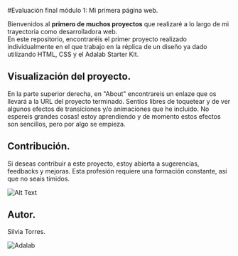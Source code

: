#Evaluación final módulo 1: Mi primera página web. 

Bienvenidos al **primero de muchos proyectos** que realizaré a lo largo de mi trayectoria como desarrolladora web.  
En este repositorio, encontraréis el primer proyecto realizado individualmente en el que trabajo en la réplica de un diseño ya dado utilizando HTML, CSS y el Adalab Starter Kit. 

## Visualización del proyecto. 
En la parte superior derecha, en "About" encontrareis un enlaze que os llevará a la URL del proyecto terminado. 
Sentíos libres de toquetear y de ver algunos efectos de transiciones y/o animaciones que he incluido. 
No espereis grandes cosas! estoy aprendiendo y de momento estos efectos son sencillos, pero por algo se empieza. 

## Contribución.
Si deseas contribuir a este proyecto, estoy abierta a sugerencias, feedbacks y mejoras.
Esta profesión requiere una formación constante, así que no seais tímidos. 

![Alt Text](https://media.giphy.com/media/vFKqnCdLPNOKc/giphy.gif)


## Autor. 

Silvia Torres. 

















![Adalab](https://beta.adalab.es/resources/images/adalab-logo-155x61-bg-white.png)


